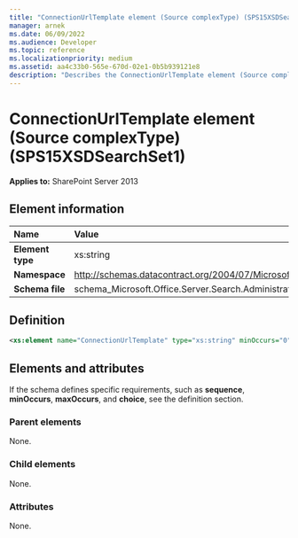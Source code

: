 ```yaml
---
title: "ConnectionUrlTemplate element (Source complexType) (SPS15XSDSearchSet1)"
manager: arnek
ms.date: 06/09/2022
ms.audience: Developer
ms.topic: reference
ms.localizationpriority: medium
ms.assetid: aa4c33b0-565e-670d-02e1-0b5b939121e8
description: "Describes the ConnectionUrlTemplate element (Source complexType), including element information, attributes, and parent and child elements."
---
```


# ConnectionUrlTemplate element (Source complexType) (SPS15XSDSearchSet1)

**Applies to:** SharePoint Server 2013

## Element information

| Name | Value |
|:-----|:-----|
|**Element type** <br/> |xs:string  <br/> |
|**Namespace** <br/> |http://schemas.datacontract.org/2004/07/Microsoft.Office.Server.Search.Administration.Query  <br/> |
|**Schema file** <br/> |schema_Microsoft.Office.Server.Search.Administration.Query.xsd  <br/> |

## Definition

```XML
<xs:element name="ConnectionUrlTemplate" type="xs:string" minOccurs="0"></xs:element>

```

## Elements and attributes

If the schema defines specific requirements, such as **sequence**, **minOccurs**, **maxOccurs**, and **choice**, see the definition section.

### Parent elements

None.

### Child elements

None.

### Attributes

None.
